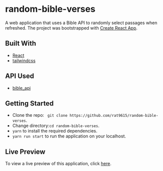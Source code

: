 # random-bible-verses
A web application that uses a Bible API to randomly select passages when refreshed. The project was bootstrapped with [Create React App](https://github.com/facebook/create-react-app).
## Built With
- [React](https://reactjs.org/)
- [tailwindcss](https://tailwindcss.com/)
## API Used
- [bible_api](https://bible-api.com/)

## Getting Started
- Clone the repo: ``` git clone https://github.com/rat9615/random-bible-verses```.
- Change directory:```cd random-bible-verses```.
- ``` yarn ``` to install the required dependencies.
- ``` yarn run start ``` to run the application on your localhost.
## Live Preview
To view a live preview of this application, click [here](http://bible-passages.herokuapp.com/).
